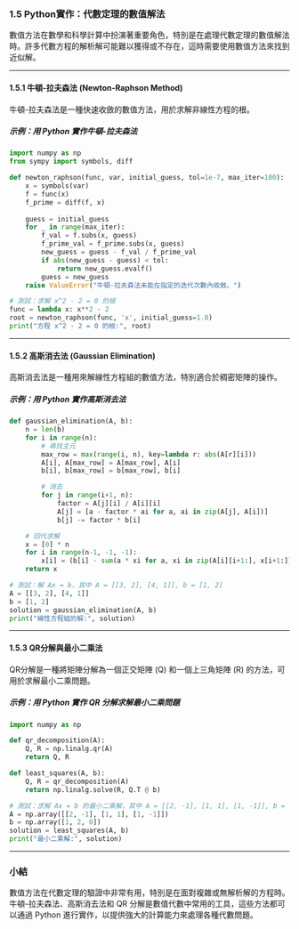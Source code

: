 ### 1.5 Python實作：代數定理的數值解法

數值方法在數學和科學計算中扮演著重要角色，特別是在處理代數定理的數值解法時。許多代數方程的解析解可能難以獲得或不存在，這時需要使用數值方法來找到近似解。

---

#### 1.5.1 牛頓-拉夫森法 (Newton-Raphson Method)

牛頓-拉夫森法是一種快速收斂的數值方法，用於求解非線性方程的根。

##### 示例：用 Python 實作牛頓-拉夫森法

```python
import numpy as np
from sympy import symbols, diff

def newton_raphson(func, var, initial_guess, tol=1e-7, max_iter=100):
    x = symbols(var)
    f = func(x)
    f_prime = diff(f, x)
    
    guess = initial_guess
    for _ in range(max_iter):
        f_val = f.subs(x, guess)
        f_prime_val = f_prime.subs(x, guess)
        new_guess = guess - f_val / f_prime_val
        if abs(new_guess - guess) < tol:
            return new_guess.evalf()
        guess = new_guess
    raise ValueError("牛頓-拉夫森法未能在指定的迭代次數內收斂。")

# 測試：求解 x^2 - 2 = 0 的根
func = lambda x: x**2 - 2
root = newton_raphson(func, 'x', initial_guess=1.0)
print("方程 x^2 - 2 = 0 的根:", root)
```

---

#### 1.5.2 高斯消去法 (Gaussian Elimination)

高斯消去法是一種用來解線性方程組的數值方法，特別適合於稠密矩陣的操作。

##### 示例：用 Python 實作高斯消去法

```python
def gaussian_elimination(A, b):
    n = len(b)
    for i in range(n):
        # 尋找主元
        max_row = max(range(i, n), key=lambda r: abs(A[r][i]))
        A[i], A[max_row] = A[max_row], A[i]
        b[i], b[max_row] = b[max_row], b[i]

        # 消去
        for j in range(i+1, n):
            factor = A[j][i] / A[i][i]
            A[j] = [a - factor * ai for a, ai in zip(A[j], A[i])]
            b[j] -= factor * b[i]

    # 回代求解
    x = [0] * n
    for i in range(n-1, -1, -1):
        x[i] = (b[i] - sum(a * xi for a, xi in zip(A[i][i+1:], x[i+1:]))) / A[i][i]
    return x

# 測試：解 Ax = b，其中 A = [[3, 2], [4, 1]], b = [1, 2]
A = [[3, 2], [4, 1]]
b = [1, 2]
solution = gaussian_elimination(A, b)
print("線性方程組的解:", solution)
```

---

#### 1.5.3 QR分解與最小二乘法

QR分解是一種將矩陣分解為一個正交矩陣 \(Q\) 和一個上三角矩陣 \(R\) 的方法，可用於求解最小二乘問題。

##### 示例：用 Python 實作 QR 分解求解最小二乘問題

```python
import numpy as np

def qr_decomposition(A):
    Q, R = np.linalg.qr(A)
    return Q, R

def least_squares(A, b):
    Q, R = qr_decomposition(A)
    return np.linalg.solve(R, Q.T @ b)

# 測試：求解 Ax = b 的最小二乘解，其中 A = [[2, -1], [1, 1], [1, -1]], b = [1, 2, 0]
A = np.array([[2, -1], [1, 1], [1, -1]])
b = np.array([1, 2, 0])
solution = least_squares(A, b)
print("最小二乘解:", solution)
```

---

### 小結

數值方法在代數定理的驗證中非常有用，特別是在面對複雜或無解析解的方程時。牛頓-拉夫森法、高斯消去法和 QR 分解是數值代數中常用的工具，這些方法都可以通過 Python 進行實作，以提供強大的計算能力來處理各種代數問題。
